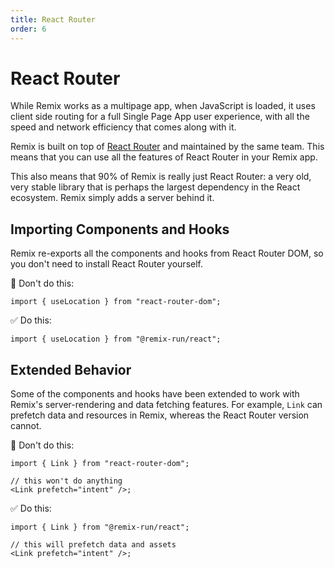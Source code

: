 ```yaml
---
title: React Router
order: 6
---
```


# React Router

While Remix works as a multipage app, when JavaScript is loaded, it uses client side routing for a full Single Page App user experience, with all the speed and network efficiency that comes along with it.

Remix is built on top of [React Router][react_router] and maintained by the same team. This means that you can use all the features of React Router in your Remix app.

This also means that 90% of Remix is really just React Router: a very old, very stable library that is perhaps the largest dependency in the React ecosystem. Remix simply adds a server behind it.

## Importing Components and Hooks

Remix re-exports all the components and hooks from React Router DOM, so you don't need to install React Router yourself.

🚫 Don't do this:

```tsx bad
import { useLocation } from "react-router-dom";
```

✅ Do this:

```tsx good
import { useLocation } from "@remix-run/react";
```

## Extended Behavior

Some of the components and hooks have been extended to work with Remix's server-rendering and data fetching features. For example, `Link` can prefetch data and resources in Remix, whereas the React Router version cannot.

🚫 Don't do this:

```tsx bad
import { Link } from "react-router-dom";

// this won't do anything
<Link prefetch="intent" />;
```

✅ Do this:

```tsx good
import { Link } from "@remix-run/react";

// this will prefetch data and assets
<Link prefetch="intent" />;
```

[react_router]: https://reactrouter.com
